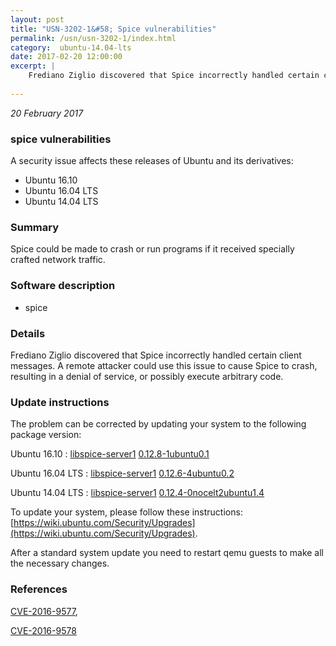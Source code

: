 ```yaml
---
layout: post
title: "USN-3202-1&#58; Spice vulnerabilities"
permalink: /usn/usn-3202-1/index.html
category:  ubuntu-14.04-lts
date: 2017-02-20 12:00:00
excerpt: |
    Frediano Ziglio discovered that Spice incorrectly handled certain client messages. A remote attacker could use this issue to cause Spice to crash, resulting in a denial of service, or possibly execute arbitrary code. 
    
--- 
```

 
 

*20 February 2017*

### spice vulnerabilities

A security issue affects these releases of Ubuntu and its derivatives:

* Ubuntu 16.10
* Ubuntu 16.04 LTS
* Ubuntu 14.04 LTS

### Summary

Spice could be made to crash or run programs if it received specially crafted network traffic.

### Software description

* spice 

### Details

Frediano Ziglio discovered that Spice incorrectly handled certain client messages. A remote attacker could use this issue to cause Spice to crash, resulting in a denial of service, or possibly execute arbitrary code. 

### Update instructions

The problem can be corrected by updating your system to the following package version:

Ubuntu 16.10
 : [libspice-server1](https://launchpad.net/ubuntu/+source/spice) <span> [0.12.8-1ubuntu0.1](https://launchpad.net/ubuntu/+source/spice/0.12.8-1ubuntu0.1) </span> 

Ubuntu 16.04 LTS
 : [libspice-server1](https://launchpad.net/ubuntu/+source/spice) <span> [0.12.6-4ubuntu0.2](https://launchpad.net/ubuntu/+source/spice/0.12.6-4ubuntu0.2) </span> 

Ubuntu 14.04 LTS
 : [libspice-server1](https://launchpad.net/ubuntu/+source/spice) <span> [0.12.4-0nocelt2ubuntu1.4](https://launchpad.net/ubuntu/+source/spice/0.12.4-0nocelt2ubuntu1.4) </span> 

To update your system, please follow these instructions: [https://wiki.ubuntu.com/Security/Upgrades](https://wiki.ubuntu.com/Security/Upgrades).

After a standard system update you need to restart qemu guests to make all the necessary changes. 

### References

 
 [CVE-2016-9577](http://people.ubuntu.com/~ubuntu-security/cve/CVE-2016-9577), 

 [CVE-2016-9578](http://people.ubuntu.com/~ubuntu-security/cve/CVE-2016-9578)
 

